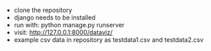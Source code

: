 - clone the repository
- django needs to be installed
- run with: python manage.py runserver
- visit: http://127.0.0.1:8000/dataviz/
- example csv data in repository as testdata1.csv and testdata2.csv

